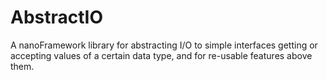 # AbstractIO
A nanoFramework library for abstracting I/O to simple interfaces getting or accepting values of a certain data type, and for re-usable features above them.
